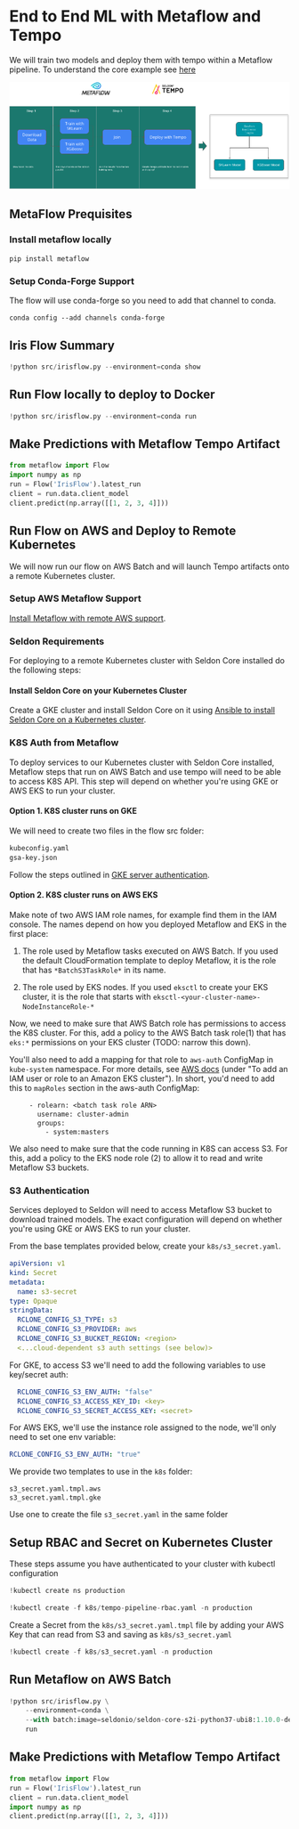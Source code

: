# End to End ML with Metaflow and Tempo

We will train two models and deploy them with tempo within a Metaflow pipeline. To understand the core example see [here](https://tempo.readthedocs.io/en/latest/examples/multi-model/README.html)

![archtecture](architecture.png)

## MetaFlow Prequisites


### Install metaflow locally

```
pip install metaflow
```

### Setup Conda-Forge Support

The flow will use conda-forge so you need to add that channel to conda.

```
conda config --add channels conda-forge
```



## Iris Flow Summary


```python
!python src/irisflow.py --environment=conda show
```

## Run Flow locally to deploy to Docker


```python
!python src/irisflow.py --environment=conda run 
```

## Make Predictions with Metaflow Tempo Artifact


```python
from metaflow import Flow
import numpy as np
run = Flow('IrisFlow').latest_run
client = run.data.client_model
client.predict(np.array([[1, 2, 3, 4]]))
```

## Run Flow on AWS and Deploy to Remote Kubernetes

We will now run our flow on AWS Batch and will launch Tempo artifacts onto a remote Kubernetes cluster. 

### Setup AWS Metaflow Support

[Install Metaflow with remote AWS support](https://docs.metaflow.org/metaflow-on-aws/metaflow-on-aws).

### Seldon Requirements

For deploying to a remote Kubernetes cluster with Seldon Core installed do the following steps:

#### Install Seldon Core on your Kubernetes Cluster

Create a GKE cluster and install Seldon Core on it using [Ansible to install Seldon Core on a Kubernetes cluster](https://github.com/SeldonIO/ansible-k8s-collection).


### K8S Auth from Metaflow

To deploy services to our Kubernetes cluster with Seldon Core installed, Metaflow steps that run on AWS Batch and use tempo will need to be able to access K8S API. This step will depend on whether you're using GKE or AWS EKS to run 
your cluster.

#### Option 1. K8S cluster runs on GKE

We will need to create two files in the flow src folder:

```bash
kubeconfig.yaml
gsa-key.json
```

Follow the steps outlined in [GKE server authentication](https://cloud.google.com/kubernetes-engine/docs/how-to/api-server-authentication#environments-without-gcloud).




#### Option 2. K8S cluster runs on AWS EKS

Make note of two AWS IAM role names, for example find them in the IAM console. The names depend on how you deployed Metaflow and EKS in the first place:

1. The role used by Metaflow tasks executed on AWS Batch. If you used the default CloudFormation template to deploy Metaflow, it is the role that has `*BatchS3TaskRole*` in its name.

2. The role used by EKS nodes. If you used `eksctl` to create your EKS cluster, it is the role that starts with `eksctl-<your-cluster-name>-NodeInstanceRole-*`

Now, we need to make sure that AWS Batch role has permissions to access the K8S cluster. For this, add a policy to the AWS Batch task role(1) that has `eks:*` permissions on your EKS cluster (TODO: narrow this down).

You'll also need to add a mapping for that role to `aws-auth` ConfigMap in `kube-system` namespace. For more details, see [AWS docs](https://docs.aws.amazon.com/eks/latest/userguide/add-user-role.html) (under "To add an IAM user or role to an Amazon EKS cluster"). In short, you'd need to add this to `mapRoles` section in the aws-auth ConfigMap:
```
     - rolearn: <batch task role ARN>
       username: cluster-admin
       groups:
         - system:masters
```

We also need to make sure that the code running in K8S can access S3. For this, add a policy to the EKS node role (2) to allow it to read and write Metaflow S3 buckets.

### S3 Authentication
Services deployed to Seldon will need to access Metaflow S3 bucket to download trained models. The exact configuration will depend on whether you're using GKE or AWS EKS to run your cluster.

From the base templates provided below, create your `k8s/s3_secret.yaml`.

```yaml
apiVersion: v1
kind: Secret
metadata:
  name: s3-secret
type: Opaque
stringData:
  RCLONE_CONFIG_S3_TYPE: s3
  RCLONE_CONFIG_S3_PROVIDER: aws
  RCLONE_CONFIG_S3_BUCKET_REGION: <region>
  <...cloud-dependent s3 auth settings (see below)>
```

For GKE, to access S3 we'll need to add the following variables to use key/secret auth:
```yaml
  RCLONE_CONFIG_S3_ENV_AUTH: "false"
  RCLONE_CONFIG_S3_ACCESS_KEY_ID: <key>
  RCLONE_CONFIG_S3_SECRET_ACCESS_KEY: <secret>
```

For AWS EKS, we'll use the instance role assigned to the node, we'll only need to set one env variable:
```yaml
RCLONE_CONFIG_S3_ENV_AUTH: "true"
```

We provide two templates to use in the `k8s` folder:

```
s3_secret.yaml.tmpl.aws
s3_secret.yaml.tmpl.gke
```

Use one to create the file `s3_secret.yaml` in the same folder


## Setup RBAC and Secret on Kubernetes Cluster

These steps assume you have authenticated to your cluster with kubectl configuration


```python
!kubectl create ns production
```


```python
!kubectl create -f k8s/tempo-pipeline-rbac.yaml -n production
```

Create a Secret from the `k8s/s3_secret.yaml.tmpl` file by adding your AWS Key that can read from S3 and saving as `k8s/s3_secret.yaml`


```python
!kubectl create -f k8s/s3_secret.yaml -n production
```

## Run Metaflow on AWS Batch


```python
!python src/irisflow.py \
    --environment=conda \
    --with batch:image=seldonio/seldon-core-s2i-python37-ubi8:1.10.0-dev \
    run
```

## Make Predictions with Metaflow Tempo Artifact


```python
from metaflow import Flow
run = Flow('IrisFlow').latest_run
client = run.data.client_model
import numpy as np
client.predict(np.array([[1, 2, 3, 4]]))
```


```python

```
